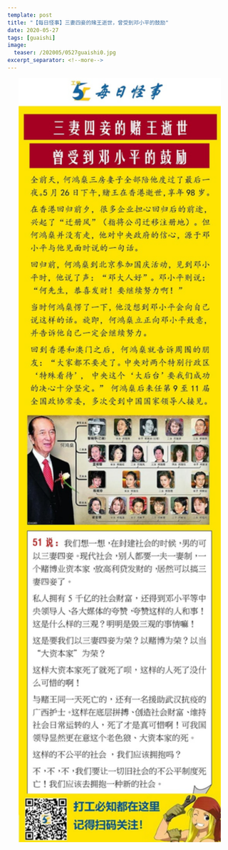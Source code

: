 ```yaml
---
template: post
title: "【每日怪事】三妻四妾的赌王逝世，曾受到邓小平的鼓励"
date: 2020-05-27
tags: [guaishi]
image:
  teaser: /202005/0527guaishi0.jpg
excerpt_separator: <!--more-->
---
```


<div style="text-align:center;color:grey"><img src="/images/202005/0527guaishi.jpg" width="90%"></div><br>

